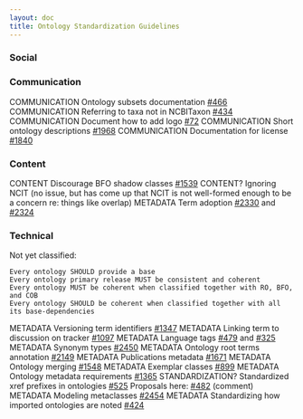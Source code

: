 ```yaml
---
layout: doc
title: Ontology Standardization Guidelines
---
```


### Social


### Communication

COMMUNICATION Ontology subsets documentation [#466](https://github.com/OBOFoundry/OBOFoundry.github.io/issues/446)
COMMUNICATION Referring to taxa not in NCBITaxon [#434](https://github.com/OBOFoundry/OBOFoundry.github.io/issues/434)
COMMUNICATION Document how to add logo [#72](https://github.com/OBOFoundry/OBOFoundry.github.io/issues/72)
COMMUNICATION Short ontology descriptions [#1968](https://github.com/OBOFoundry/OBOFoundry.github.io/issues/1968)
COMMUNICATION Documentation for license [#1840](https://github.com/OBOFoundry/OBOFoundry.github.io/issues/1840)

### Content

CONTENT Discourage BFO shadow classes [#1539](https://github.com/OBOFoundry/OBOFoundry.github.io/issues/1539)
CONTENT? Ignoring NCIT (no issue, but has come up that NCIT is not well-formed enough to be a concern re: things like overlap)
METADATA Term adoption [#2330](https://github.com/OBOFoundry/OBOFoundry.github.io/issues/2330) and [#2324](https://github.com/OBOFoundry/OBOFoundry.github.io/issues/2324)

### Technical




Not yet classified:

    Every ontology SHOULD provide a base
    Every ontology primary release MUST be consistent and coherent
    Every ontology MUST be coherent when classified together with RO, BFO, and COB
    Every ontology SHOULD be coherent when classified together with all its base-dependencies

METADATA Versioning term identifiers [#1347](https://github.com/OBOFoundry/OBOFoundry.github.io/issues/1347)
METADATA Linking term to discussion on tracker [#1097](https://github.com/OBOFoundry/OBOFoundry.github.io/issues/1097)
METADATA Language tags [#479](https://github.com/OBOFoundry/OBOFoundry.github.io/issues/479) and  [#325](https://github.com/OBOFoundry/OBOFoundry.github.io/issues/325)
METADATA Synonym types [#2450](https://github.com/OBOFoundry/OBOFoundry.github.io/issues/2450)
METADATA Ontology root terms annotation [#2149](https://github.com/OBOFoundry/OBOFoundry.github.io/issues/2149)
METADATA Publications metadata [#1671](https://github.com/OBOFoundry/OBOFoundry.github.io/issues/1671)
METADATA Ontology merging [#1548](https://github.com/OBOFoundry/OBOFoundry.github.io/issues/1548)
METADATA Exemplar classes [#899](https://github.com/OBOFoundry/OBOFoundry.github.io/issues/899)
METADATA Ontology metadata requirements [#1365](https://github.com/OBOFoundry/OBOFoundry.github.io/issues/1365)
STANDARDIZATION? Standardized xref prefixes in ontologies [#525](https://github.com/OBOFoundry/OBOFoundry.github.io/issues/525)
Proposals here: [#482](https://github.com/OBOFoundry/OBOFoundry.github.io/issues/482) (comment)
METADATA Modeling metaclasses [#2454](https://github.com/OBOFoundry/OBOFoundry.github.io/issues/2454)
METADATA Standardizing how imported ontologies are noted [#424](https://github.com/OBOFoundry/OBOFoundry.github.io/issues/424)
